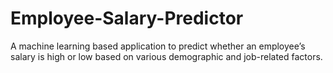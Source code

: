 # Employee-Salary-Predictor
A machine learning based application to predict whether an employee’s salary is high or low based on various demographic and job-related factors.
